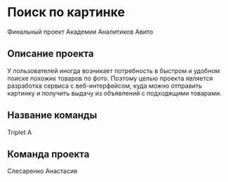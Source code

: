 # Поиск по картинке
Финальный проект Академии Аналитиков Авито

## Описание проекта
У пользователей иногда возникает потребность в быстром и удобном поиске похожих товаров по фото. Поэтому целью проекта является разработка сервиса с веб-интерфейсом, куда можно отправить картинку и получить выдачу из объявлений с подходящими товарами.

## Название команды
Triplet A

## Команда проекта
Слесаренко Анастасия
